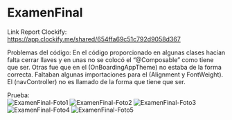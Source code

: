 # ExamenFinal
Link Report Clockify: https://app.clockify.me/shared/654ffa69c51c792d9058d367

Problemas del código: En el código proporcionado en algunas clases hacían falta cerrar llaves y en unas no se colocó el  “@Composable” como tiene que ser. Otras fue que en el (OnBoardingAppTheme) no estaba de la forma correcta. Faltaban algunas importaciones para el (Alignment y FontWeight). El (navController) no es llamado de la forma que tiene que ser.

Prueba:  
![ExamenFinal-Foto1](https://github.com/GGbrie/ExamenFinal/assets/106721167/85ff8ef8-33fd-4b85-a123-67ef1168bccf)
![ExamenFinal-Foto2](https://github.com/GGbrie/ExamenFinal/assets/106721167/97f481e7-42c6-45ea-9fa6-b0d80b7b0d40)
![ExamenFinal-Foto3](https://github.com/GGbrie/ExamenFinal/assets/106721167/be305715-b573-43d9-9c91-42d0616ea386)
![ExamenFinal-Foto4](https://github.com/GGbrie/ExamenFinal/assets/106721167/e6572b78-f85b-417b-9570-2b003de1f53d)
![ExamenFinal-Foto5](https://github.com/GGbrie/ExamenFinal/assets/106721167/fef39fe6-2cde-4102-81d2-60f549d85228)
